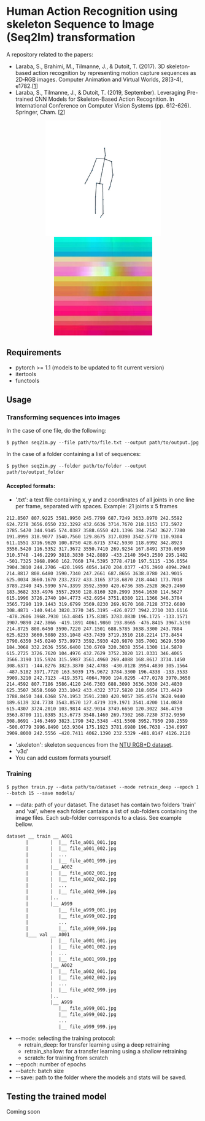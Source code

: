 # Human Action Recognition using skeleton Sequence to Image (Seq2Im) transformation
A repository related to the papers:
* Laraba, S., Brahimi, M., Tilmanne, J., & Dutoit, T. (2017). 3D skeleton‐based action recognition by representing motion capture sequences as 2D‐RGB images. Computer Animation and Virtual Worlds, 28(3-4), e1782.[[1](https://onlinelibrary.wiley.com/doi/abs/10.1002/cav.1782)]
* Laraba, S., Tilmanne, J., & Dutoit, T. (2019, September). Leveraging Pre-trained CNN Models for Skeleton-Based Action Recognition. In International Conference on Computer Vision Systems (pp. 612-626). Springer, Cham. [[2](https://link.springer.com/chapter/10.1007/978-3-030-34995-0_56)]  

<center>
<p>
  <img src="https://github.com/sohaiblaraba/seq2imHAR/blob/main/data/examples/image36.gif" width="300" />
  <img src="https://github.com/sohaiblaraba/seq2imHAR/blob/main/data/examples/image37.jpg" width="256" /> 
</p>
</center>

## Requirements
* pytorch >= 1.1 (models to be updated to fit current version)
* itertools
* functools



## Usage
### Transforming sequences into images
In the case of one file, do the following:
```
$ python seq2im.py --file path/to/file.txt --output path/to/output.jpg
```
In the case of a folder containing a list of sequences:
```
$ python seq2im.py --folder path/to/folder --output path/to/output_folder
```
#### Accepted formats:
* '.txt': a text file containing x, y and z coordinates of all joints in one line per frame, separated with spaces. Example: 21 joints x 5 frames
```
212.8507 807.9225 3581.9950 245.7799 687.7249 3633.8970 242.5592 624.7278 3656.0550 232.3292 432.6636 3714.7670 218.1153 172.5972 3785.5470 344.9145 574.0387 3588.6550 421.1396 384.7547 3627.7780 191.8999 318.9077 3540.7560 129.8675 317.0390 3542.5770 110.9304 611.1551 3716.9620 100.8750 428.6715 3742.5930 118.6992 342.8923 3556.5420 116.5352 317.3672 3550.7410 269.9234 167.8491 3730.0050 310.5748 -146.2299 3818.3830 342.8889 -433.2140 3943.2580 295.1482 -501.7325 3968.8960 162.7660 174.5395 3778.4710 197.5115 -136.0554 3904.3810 244.2706 -420.1995 4054.1470 204.0377 -476.3960 4094.2940
214.8817 808.6480 3590.7340 247.2661 687.8656 3638.0780 243.9015 625.0034 3660.1670 233.2372 433.3165 3718.6870 218.4443 173.7018 3789.2340 345.5990 574.3399 3592.3590 420.6736 385.2528 3629.2460 183.3682 333.4976 3557.2930 128.8160 320.2999 3564.1630 114.5627 615.1996 3726.2740 104.4773 432.6954 3751.8380 121.1366 346.3704 3565.7290 119.1443 319.6799 3569.8230 269.9170 168.7128 3732.6680 308.4871 -140.9414 3820.3770 345.3195 -426.0727 3942.2710 303.6116 -478.2606 3968.7930 163.4845 175.8385 3783.0830 196.1725 -133.1571 3907.9890 242.3866 -419.1891 4061.9860 193.8665 -476.8415 3967.5190
214.8725 808.6450 3590.7220 247.1501 688.5785 3638.3300 243.7884 625.6233 3660.5080 233.1048 433.7439 3719.3510 218.2214 173.8454 3790.6350 345.0240 573.9973 3592.5930 420.9870 385.7001 3629.5590 184.3068 332.2636 3556.6400 130.6769 320.3038 3554.1300 114.5870 615.2725 3726.7620 104.4976 432.7629 3752.3020 121.0331 346.4065 3566.3190 115.5924 315.5987 3561.4960 269.4088 168.8617 3734.1450 308.6371 -144.8276 3823.3870 342.4788 -430.0128 3954.4830 305.1564 -487.5182 3971.7720 163.5039 175.9672 3784.3300 196.4338 -133.3533 3909.3210 242.7123 -419.3571 4064.7090 194.0295 -477.0178 3970.3650
214.4592 807.7186 3586.4120 246.7303 688.3090 3636.3030 243.4830 625.3507 3658.5660 233.1042 433.4322 3717.5820 218.6054 173.4429 3788.8450 344.6368 574.1953 3591.2380 420.9057 385.4574 3628.9440 189.6139 324.7738 3543.8570 127.4719 319.1971 3541.4200 114.0878 615.4307 3724.2010 103.9814 432.9014 3749.6650 120.3022 346.4750 3563.8700 111.8385 313.6773 3548.1460 269.7302 168.7230 3732.9350 308.8691 -146.3469 3823.1790 342.5348 -431.5508 3952.7950 298.2559 -500.0779 3996.8490 163.9304 175.1923 3781.6980 196.7638 -134.6997 3909.8000 242.5556 -420.7411 4062.1390 232.5329 -481.8147 4126.2120
```

* '.skeleton': skeleton sequences from the [NTU RGB+D dataset](https://github.com/shahroudy/NTURGB-D).
* 'v3d'
* You can add custom formats yourself.

### Training 
```
$ python train.py --data path/to/dataset --mode retrain_deep --epoch 1 --batch 15 --save models/
```
* --data: path of your dataset. The dataset has contain two folders 'train' and 'val', where each folder cantains a list of sub-folders containing the image files. Each sub-folder corresponds to a class. See example bellow.  
```
dataset __ train __ A001  
       |        |  |__ file_a001_001.jpg  
       |        |  |__ file_a001_002.jpg  
       |        |  ...  
       |        |  |__ file_a001_999.jpg  
       |        |__ A002  
       |        |  |__ file_a002_001.jpg  
       |        |  |__ file_a002_002.jpg  
       |        |  ...  
       |        |  |__ file_a002_999.jpg  
       |        |..  
       |        |__ A999  
       |           |__ file_a999_001.jpg  
       |           |__ file_a999_002.jpg  
       |           ...  
       |           |__ file_a999_999.jpg  
       |___ val __ A001  
                |  |__ file_a001_001.jpg  
                |  |__ file_a001_002.jpg  
                |  ...  
                |  |__ file_a001_999.jpg  
                |__ A002  
                |  |__ file_a002_001.jpg  
                |  |__ file_a002_002.jpg  
                |  ...  
                |  |__ file_a002_999.jpg  
                |..  
                |__ A999  
                   |__ file_a999_001.jpg  
                   |__ file_a999_002.jpg  
                   ...  
                   |__ file_a999_999.jpg  
```

* --mode: selecting the training protocol:
  * retrain_deep: for transfer learning using a deep retraining 
  * retrain_shallow: for a transfer learning using a shallow retraining
  * scratch: for training from scratch
* --epoch: number of epochs
* --batch: batch size
* --save: path to the folder where the models and stats will be saved.

## Testing the trained model
Coming soon
